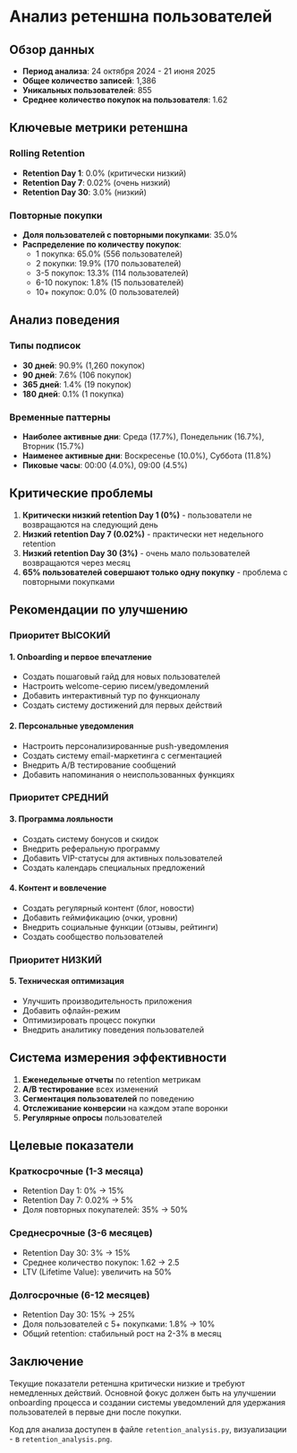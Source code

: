 # Анализ ретеншна пользователей

## Обзор данных
- **Период анализа**: 24 октября 2024 - 21 июня 2025
- **Общее количество записей**: 1,386
- **Уникальных пользователей**: 855
- **Среднее количество покупок на пользователя**: 1.62

## Ключевые метрики ретеншна

### Rolling Retention
- **Retention Day 1**: 0.0% (критически низкий)
- **Retention Day 7**: 0.02% (очень низкий)
- **Retention Day 30**: 3.0% (низкий)

### Повторные покупки
- **Доля пользователей с повторными покупками**: 35.0%
- **Распределение по количеству покупок**:
  - 1 покупка: 65.0% (556 пользователей)
  - 2 покупки: 19.9% (170 пользователей)
  - 3-5 покупок: 13.3% (114 пользователей)
  - 6-10 покупок: 1.8% (15 пользователей)
  - 10+ покупок: 0.0% (0 пользователей)

## Анализ поведения

### Типы подписок
- **30 дней**: 90.9% (1,260 покупок)
- **90 дней**: 7.6% (106 покупок)
- **365 дней**: 1.4% (19 покупок)
- **180 дней**: 0.1% (1 покупка)

### Временные паттерны
- **Наиболее активные дни**: Среда (17.7%), Понедельник (16.7%), Вторник (15.7%)
- **Наименее активные дни**: Воскресенье (10.0%), Суббота (11.8%)
- **Пиковые часы**: 00:00 (4.0%), 09:00 (4.5%)

## Критические проблемы

1. **Критически низкий retention Day 1 (0%)** - пользователи не возвращаются на следующий день
2. **Низкий retention Day 7 (0.02%)** - практически нет недельного retention
3. **Низкий retention Day 30 (3%)** - очень мало пользователей возвращаются через месяц
4. **65% пользователей совершают только одну покупку** - проблема с повторными покупками

## Рекомендации по улучшению

### Приоритет ВЫСОКИЙ

#### 1. Onboarding и первое впечатление
- Создать пошаговый гайд для новых пользователей
- Настроить welcome-серию писем/уведомлений
- Добавить интерактивный тур по функционалу
- Создать систему достижений для первых действий

#### 2. Персональные уведомления
- Настроить персонализированные push-уведомления
- Создать систему email-маркетинга с сегментацией
- Внедрить A/B тестирование сообщений
- Добавить напоминания о неиспользованных функциях

### Приоритет СРЕДНИЙ

#### 3. Программа лояльности
- Создать систему бонусов и скидок
- Внедрить реферальную программу
- Добавить VIP-статусы для активных пользователей
- Создать календарь специальных предложений

#### 4. Контент и вовлечение
- Создать регулярный контент (блог, новости)
- Добавить геймификацию (очки, уровни)
- Внедрить социальные функции (отзывы, рейтинги)
- Создать сообщество пользователей

### Приоритет НИЗКИЙ

#### 5. Техническая оптимизация
- Улучшить производительность приложения
- Добавить офлайн-режим
- Оптимизировать процесс покупки
- Внедрить аналитику поведения пользователей

## Система измерения эффективности

1. **Еженедельные отчеты** по retention метрикам
2. **A/B тестирование** всех изменений
3. **Сегментация пользователей** по поведению
4. **Отслеживание конверсии** на каждом этапе воронки
5. **Регулярные опросы** пользователей

## Целевые показатели

### Краткосрочные (1-3 месяца)
- Retention Day 1: 0% → 15%
- Retention Day 7: 0.02% → 5%
- Доля повторных покупателей: 35% → 50%

### Среднесрочные (3-6 месяцев)
- Retention Day 30: 3% → 15%
- Среднее количество покупок: 1.62 → 2.5
- LTV (Lifetime Value): увеличить на 50%

### Долгосрочные (6-12 месяцев)
- Retention Day 30: 15% → 25%
- Доля пользователей с 5+ покупками: 1.8% → 10%
- Общий retention: стабильный рост на 2-3% в месяц

## Заключение

Текущие показатели ретеншна критически низкие и требуют немедленных действий. Основной фокус должен быть на улучшении onboarding процесса и создании системы уведомлений для удержания пользователей в первые дни после покупки.

Код для анализа доступен в файле `retention_analysis.py`, визуализации - в `retention_analysis.png`.
